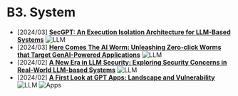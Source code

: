 # B3. System
- [2024/03] **[SecGPT: An Execution Isolation Architecture for LLM-Based Systems](https://arxiv.org/abs/2403.04960)** ![LLM](https://img.shields.io/badge/LLM-589cf4)
- [2024/03] **[Here Comes The AI Worm: Unleashing Zero-click Worms that Target GenAI-Powered Applications](https://arxiv.org/abs/2403.02817)** ![LLM](https://img.shields.io/badge/LLM-589cf4)
- [2024/02] **[A New Era in LLM Security: Exploring Security Concerns in Real-World LLM-based Systems](https://arxiv.org/abs/2402.18649)** ![LLM](https://img.shields.io/badge/LLM-589cf4)
- [2024/02] **[A First Look at GPT Apps: Landscape and Vulnerability](https://arxiv.org/abs/2402.15105)** ![LLM](https://img.shields.io/badge/LLM-589cf4) ![Apps](https://img.shields.io/badge/Apps-87b800)
